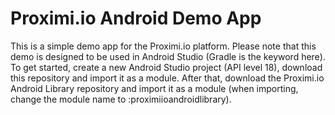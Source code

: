 # Proximi.io Android Demo App
This is a simple demo app for the Proximi.io platform.
Please note that this demo is designed to be used in Android Studio (Gradle is the keyword here).
To get started, create a new Android Studio project (API level 18), download this repository and import it as a module.
After that, download the Proximi.io Android Library repository and import it as a module (when importing, change the module name to :proximiioandroidlibrary).
